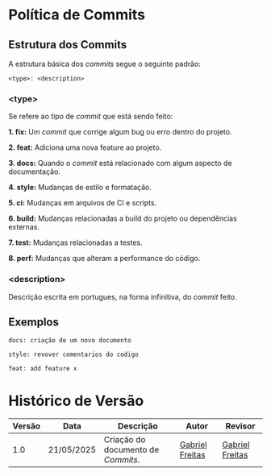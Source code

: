 # Política de Commits

## Estrutura dos Commits 

A estrutura básica dos *commits* segue o seguinte padrão:

``` <type>: <description> ```

### \<type> 

Se refere ao tipo de *commit* que está sendo feito:

**1. fix:** Um *commit* que corrige algum bug ou erro dentro do projeto.

**2. feat:** Adiciona uma nova feature ao projeto.

**3. docs:** Quando o *commit* está relacionado com algum aspecto de documentação.

**4. style:** Mudanças de estilo e formatação.

**5. ci:** Mudanças em arquivos de CI e scripts.

**6. build:** Mudanças relacionadas a build do projeto ou dependências externas.

**7. test:** Mudanças relacionadas a testes.

**8. perf:** Mudanças que alteram a performance do código.

### \<description> 

Descrição escrita em portugues, na forma infinitiva, do *commit* feito.

## Exemplos

```docs: criação de um novo documento```

```style: revover comentarios do codigo```

```feat: add feature x```

# Histórico de Versão

| Versão | Data       | Descrição                                      | Autor               | Revisor               |
|--------|------------|------------------------------------------------|---------------------|-----------------------|
| 1.0    | 21/05/2025 | Criação do documento de *Commits*. | [Gabriel Freitas](https://github.com/gabrielfreitass1) | [Gabriel Freitas](https://github.com/gabrielfreitass1) |